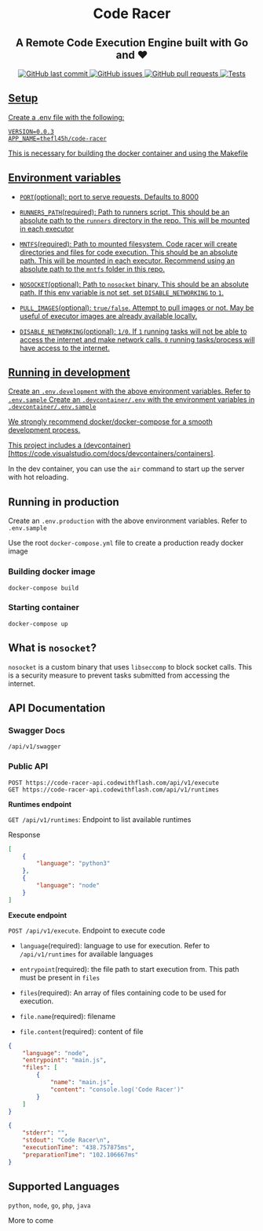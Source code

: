 <h1 align="center">Code Racer</h1>

<h2 align="center">
A Remote Code Execution Engine built with Go and ❤️
</h2>

<p align="center">
    <a href="https://github.com/The-Flash/code-racer/commits/master">
    <img src="https://img.shields.io/github/last-commit/The-Flash/code-racer.svg?style=for-the-badge&logo=github&logoColor=white"
         alt="GitHub last commit">
    <a href="https://github.com/The-Flash/code-racer/issues">
    <img src="https://img.shields.io/github/issues/The-Flash/code-racer.svg?style=for-the-badge&logo=github&logoColor=white"
         alt="GitHub issues">
    <a href="https://github.com/The-Flash/code-racer/pulls">
    <img src="https://img.shields.io/github/issues-pr-raw/The-Flash/code-racer.svg?style=for-the-badge&logo=github&logoColor=white"
         alt="GitHub pull requests">
    <a href="https://github.com/The-Flash/code-racer/actions">
    <img src="https://img.shields.io/github/actions/workflow/status/The-Flash/code-racer/preflight_ci_checks.yml"
         alt="Tests">
</p>


## Setup

Create a .env file with the following:

```
VERSION=0.0.3
APP_NAME=thefl45h/code-racer
```

This is necessary for building the docker container and using the Makefile

## Environment variables

* ```PORT```(optional): port to serve requests. Defaults to 8000

* ```RUNNERS_PATH```(required): Path to runners script. This should be an absolute path to the ```runners``` directory in the repo. This will be mounted in each executor

* ```MNTFS```(required): Path to mounted filesystem. Code racer will create directories and files for code execution. This should be an absolute path. This will be mounted in each executor. Recommend using an absolute path to the ```mntfs``` folder in this repo.

* ```NOSOCKET```(optional): Path to ```nosocket``` binary. This should be an absolute path. If this env variable is not set, set ```DISABLE_NETWORKING``` to ```1```.

* ```PULL_IMAGES```(optional): ```true/false```. Attempt to pull images or not. May be useful of executor images are already available locally. 

* ```DISABLE_NETWORKING```(optional): ```1/0```. If ```1``` running tasks will not be able to access the internet and make network calls. ```0``` running tasks/process will have access to the internet.

## Running in development

Create an ```.env.development``` with the above environment variables. Refer to ```.env.sample```
Create an ```.devcontainer/.env``` with the environment variables in ```.devcontainer/.env.sample```

We strongly recommend docker/docker-compose for a smooth development
process.

This project includes a (devcontainer)[https://code.visualstudio.com/docs/devcontainers/containers].

In the dev container, you can use the ```air``` command to start up the server with hot reloading.


## Running in production

Create an ```.env.production``` with the above environment variables. Refer to ```.env.sample```



Use the root ```docker-compose.yml``` file to create a production ready docker image

### Building docker image

```
docker-compose build
```

### Starting container

```
docker-compose up
```

## What is ```nosocket```?

```nosocket``` is a custom binary that uses ```libseccomp``` to block socket calls.
This is a security measure to prevent tasks submitted from accessing the internet.


## API Documentation

### Swagger Docs

```
/api/v1/swagger
```


### Public API

```
POST https://code-racer-api.codewithflash.com/api/v1/execute
GET https://code-racer-api.codewithflash.com/api/v1/runtimes
```

**Runtimes endpoint**

```GET /api/v1/runtimes```: Endpoint to list available runtimes

Response

```json
[
    {
        "language": "python3"
    },
    {
        "language": "node"
    }
]
```

**Execute endpoint**

```POST /api/v1/execute```. Endpoint to execute code

* ```language```(required): language to use for execution. Refer to ```/api/v1/runtimes``` for available languages

* ```entrypoint```(required): the file path to start execution from. This path must be present in ```files```
* ```files```(required): An array of files containing code to be used for execution.
* ```file.name```(required): filename
* ```file.content```(required): content of file


```json
{
    "language": "node",
    "entrypoint": "main.js",
    "files": [
        {
            "name": "main.js",
            "content": "console.log('Code Racer')"
        }
    ]
}
```


```json
{
    "stderr": "",
    "stdout": "Code Racer\n",
    "executionTime": "438.757875ms",
    "preparationTime": "102.106667ms"
}
```

## Supported Languages

```python```, ```node```, ```go```, ```php```, ```java```

More to come